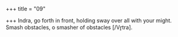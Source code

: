+++
title = "09"

+++
Indra, go forth in front, holding sway over all with your might.  
Smash obstacles, o smasher of obstacles [/Vr̥tra].  